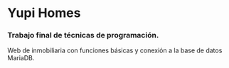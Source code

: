 # Yupi Homes

### Trabajo final de técnicas de programación.
Web de inmobiliaria con funciones básicas y conexión a la base de datos MariaDB.
